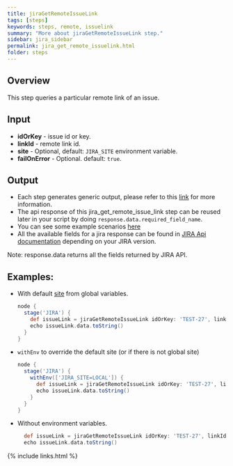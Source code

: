 ```yaml
---
title: jiraGetRemoteIssueLink
tags: [steps]
keywords: steps, remote, issuelink
summary: "More about jiraGetRemoteIssueLink step."
sidebar: jira_sidebar
permalink: jira_get_remote_issuelink.html
folder: steps
---
```


## Overview

This step queries a particular remote link of an issue.

## Input

* **idOrKey** - issue id or key.
* **linkId** - remote link id.
* **site** - Optional, default: `JIRA_SITE` environment variable.
* **failOnError** - Optional. default: `true`.

## Output

* Each step generates generic output, please refer to this [link](config.html#common-response--error-handling) for more information.
* The api response of this jira_get_remote_issue_link step can be reused later in your script by doing `response.data.required_field_name`.
* You can see some example scenarios [here](https://jenkinsci.github.io/jira-steps-plugin/common_usages.html)
* All the available fields for a jira response can be found in [JIRA Api documentation](https://docs.atlassian.com/jira/REST/) depending on your JIRA version.

Note: response.data returns all the fields returned by JIRA API.

## Examples:

* With default [site](config#environment-variables) from global variables.

  ```groovy
  node {
    stage('JIRA') {
      def issueLink = jiraGetRemoteIssueLink idOrKey: 'TEST-27', linkId: '10000'
      echo issueLink.data.toString()
    }
  }
  ```
* `withEnv` to override the default site (or if there is not global site)

  ```groovy
  node {
    stage('JIRA') {
      withEnv(['JIRA_SITE=LOCAL']) {
        def issueLink = jiraGetRemoteIssueLink idOrKey: 'TEST-27', linkId: '10000'
        echo issueLink.data.toString()
      }
    }
  }
  ```
* Without environment variables.

  ```groovy
    def issueLink = jiraGetRemoteIssueLink idOrKey: 'TEST-27', linkId: '10000', site: 'LOCAL', failOnError: false
    echo issueLink.data.toString()
  ```

{% include links.html %}
